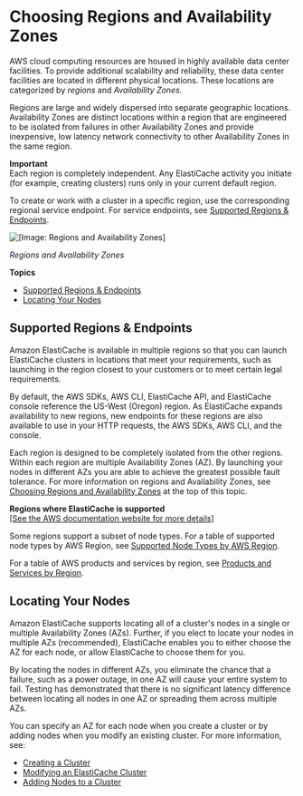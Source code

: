 # Choosing Regions and Availability Zones<a name="RegionsAndAZs"></a>

AWS cloud computing resources are housed in highly available data center facilities\. To provide additional scalability and reliability, these data center facilities are located in different physical locations\. These locations are categorized by *regions* and *Availability Zones*\.

Regions are large and widely dispersed into separate geographic locations\. Availability Zones are distinct locations within a region that are engineered to be isolated from failures in other Availability Zones and provide inexpensive, low latency network connectivity to other Availability Zones in the same region\.

**Important**  
Each region is completely independent\. Any ElastiCache activity you initiate \(for example, creating clusters\) runs only in your current default region\.

To create or work with a cluster in a specific region, use the corresponding regional service endpoint\. For service endpoints, see [Supported Regions & Endpoints](#SupportedRegions)\.

![\[Image: Regions and Availability Zones\]](http://docs.aws.amazon.com/AmazonElastiCache/latest/mem-ug/images/ElastiCache-RegionsAndAZs.png)

*Regions and Availability Zones*

**Topics**
+ [Supported Regions & Endpoints](#SupportedRegions)
+ [Locating Your Nodes](#RegionsAndAZs.AZMode)

## Supported Regions & Endpoints<a name="SupportedRegions"></a>

Amazon ElastiCache is available in multiple regions so that you can launch ElastiCache clusters in locations that meet your requirements, such as launching in the region closest to your customers or to meet certain legal requirements\.

By default, the AWS SDKs, AWS CLI, ElastiCache API, and ElastiCache console reference the US\-West \(Oregon\) region\. As ElastiCache expands availability to new regions, new endpoints for these regions are also available to use in your HTTP requests, the AWS SDKs, AWS CLI, and the console\.

Each region is designed to be completely isolated from the other regions\. Within each region are multiple Availability Zones \(AZ\)\. By launching your nodes in different AZs you are able to achieve the greatest possible fault tolerance\. For more information on regions and Availability Zones, see [Choosing Regions and Availability Zones](#RegionsAndAZs) at the top of this topic\.


**Regions where ElastiCache is supported**  
[\[See the AWS documentation website for more details\]](http://docs.aws.amazon.com/AmazonElastiCache/latest/mem-ug/RegionsAndAZs.html)

Some regions support a subset of node types\. For a table of supported node types by AWS Region, see [Supported Node Types by AWS Region](CacheNodes.SupportedTypes.md#CacheNodes.SupportedTypesByRegion)\.

For a table of AWS products and services by region, see [Products and Services by Region](https://aws.amazon.com/about-aws/global-infrastructure/regional-product-services/)\.

## Locating Your Nodes<a name="RegionsAndAZs.AZMode"></a>

Amazon ElastiCache supports locating all of a cluster's nodes in a single or multiple Availability Zones \(AZs\)\. Further, if you elect to locate your nodes in multiple AZs \(recommended\), ElastiCache enables you to either choose the AZ for each node, or allow ElastiCache to choose them for you\.

By locating the nodes in different AZs, you eliminate the chance that a failure, such as a power outage, in one AZ will cause your entire system to fail\. Testing has demonstrated that there is no significant latency difference between locating all nodes in one AZ or spreading them across multiple AZs\. 

You can specify an AZ for each node when you create a cluster or by adding nodes when you modify an existing cluster\. For more information, see:
+ [Creating a Cluster](Clusters.Create.md)
+ [Modifying an ElastiCache Cluster](Clusters.Modify.md)
+ [Adding Nodes to a Cluster](Clusters.AddNode.md)